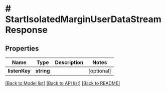 # # StartIsolatedMarginUserDataStreamResponse

## Properties

Name | Type | Description | Notes
------------ | ------------- | ------------- | -------------
**listenKey** | **string** |  | [optional]

[[Back to Model list]](../../README.md#models) [[Back to API list]](../../README.md#endpoints) [[Back to README]](../../README.md)
